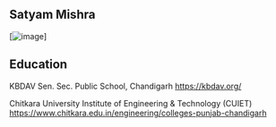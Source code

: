 ## Satyam Mishra
[![image](https://user-images.githubusercontent.com/102215552/169201308-dd393dae-85fe-48bf-85cb-d4541e9b3d99.png)]

## Education 
KBDAV Sen. Sec. Public School, Chandigarh https://kbdav.org/

Chitkara University Institute of Engineering & Technology (CUIET) https://www.chitkara.edu.in/engineering/colleges-punjab-chandigarh
